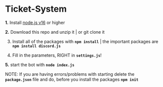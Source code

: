 # Ticket-System

**1.** Install [node.js v16](https://nodejs.org/en/) or higher

**2.** Download this repo and unzip it | or git clone it

3. Install all of the packages with **`npm install`** | the important packages are **`npm install discord.js`**

4. Fill in the parameters, RIGHT in **`settings.js`**!

**5.** start the bot with **`node index.js`**

NOTE:
If you are having errors/problems with starting delete the **`package.json`** file and do, before you install the packages **`npm init`**
